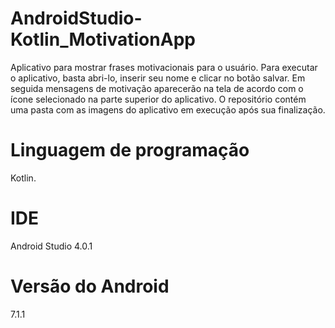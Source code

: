 # AndroidStudio-Kotlin_MotivationApp
Aplicativo para mostrar frases motivacionais para o usuário. Para executar o aplicativo, basta abri-lo, inserir seu nome e clicar no botão salvar. Em seguida mensagens
de motivação aparecerão na tela de acordo com o ícone selecionado na parte superior do aplicativo. O repositório contém uma pasta com as imagens do aplicativo em execução após sua finalização.

# Linguagem de programação
Kotlin.

# IDE
Android Studio 4.0.1

# Versão do Android
7.1.1
